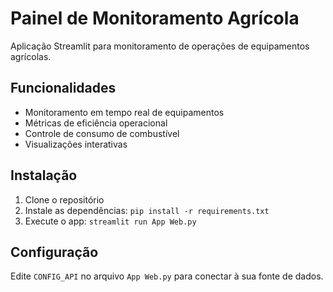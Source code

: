 # Painel de Monitoramento Agrícola

Aplicação Streamlit para monitoramento de operações de equipamentos agrícolas.

## Funcionalidades

- Monitoramento em tempo real de equipamentos
- Métricas de eficiência operacional
- Controle de consumo de combustível
- Visualizações interativas

## Instalação

1. Clone o repositório
2. Instale as dependências: `pip install -r requirements.txt`
3. Execute o app: `streamlit run App Web.py`

## Configuração

Edite `CONFIG_API` no arquivo `App Web.py` para conectar à sua fonte de dados.
